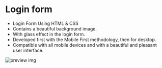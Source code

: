 # Login form

- Login Form Using HTML & CSS
- Contains a beautiful background image.
- With glass effect in the login form.
- Developed first with the Mobile First methodology, then for desktop.
- Compatible with all mobile devices and with a beautiful and pleasant user interface.


![preview img](https://github.com/AdiiAnand/Web-Development-Projects/assets/35601079/2acdfe38-592d-464c-9ed6-9a94d0a540c9)

